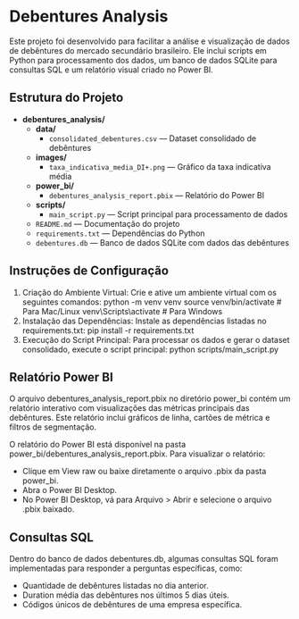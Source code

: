 # Debentures Analysis
Este projeto foi desenvolvido para facilitar a análise e visualização de dados de debêntures do mercado secundário brasileiro. Ele inclui scripts em Python para processamento dos dados, um banco de dados SQLite para consultas SQL e um relatório visual criado no Power BI.

## Estrutura do Projeto

- **debentures_analysis/**
  - **data/**
    - `consolidated_debentures.csv` — Dataset consolidado de debêntures
  - **images/**
    - `taxa_indicativa_media_DI+.png` — Gráfico da taxa indicativa média
  - **power_bi/**
    - `debentures_analysis_report.pbix` — Relatório do Power BI
  - **scripts/**
    - `main_script.py` — Script principal para processamento de dados
  - `README.md` — Documentação do projeto
  - `requirements.txt` — Dependências do Python
  - `debentures.db` — Banco de dados SQLite com dados das debêntures


## Instruções de Configuração
1. Criação do Ambiente Virtual: Crie e ative um ambiente virtual com os seguintes comandos:
   python -m venv venv
   source venv/bin/activate    # Para Mac/Linux
   venv\Scripts\activate       # Para Windows
2. Instalação das Dependências: Instale as dependências listadas no requirements.txt:
   pip install -r requirements.txt
3. Execução do Script Principal: Para processar os dados e gerar o dataset consolidado, execute o script principal:
   python scripts/main_script.py

## Relatório Power BI
O arquivo debentures_analysis_report.pbix no diretório power_bi contém um relatório interativo com visualizações das métricas principais das debêntures. Este relatório inclui gráficos de linha, cartões de métrica e filtros de segmentação.

O relatório do Power BI está disponível na pasta power_bi/debentures_analysis_report.pbix.
Para visualizar o relatório:
- Clique em View raw ou baixe diretamente o arquivo .pbix da pasta power_bi.
- Abra o Power BI Desktop.
- No Power BI Desktop, vá para Arquivo > Abrir e selecione o arquivo .pbix baixado.

## Consultas SQL
Dentro do banco de dados debentures.db, algumas consultas SQL foram implementadas para responder a perguntas específicas, como:

- Quantidade de debêntures listadas no dia anterior.
- Duration média das debêntures nos últimos 5 dias úteis.
- Códigos únicos de debêntures de uma empresa específica.

